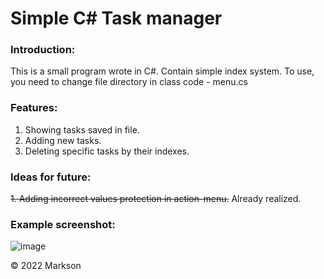 
# Simple C# Task manager

### Introduction:
   This is a small program wrote in C#. Contain simple index system.
   To use, you need to change file directory in class code - menu.cs
   

### Features:
  1. Showing tasks saved in file.
  2. Adding new tasks.
  3. Deleting specific tasks by their indexes.

### Ideas for future:
  ~~1. Adding incorrect values protection in action-menu.~~ Already realized.
  
### Example screenshot:

![image](https://user-images.githubusercontent.com/88060437/198079491-364638f4-65c6-4862-8146-a570278788f7.png)


© 2022 Markson

